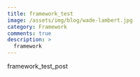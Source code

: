 ```yaml
---
title: framework_test
image: /assets/img/blog/wade-lambert.jpg
category: Framework
comments: true
description: >
  framework
---
```


framework_test_post